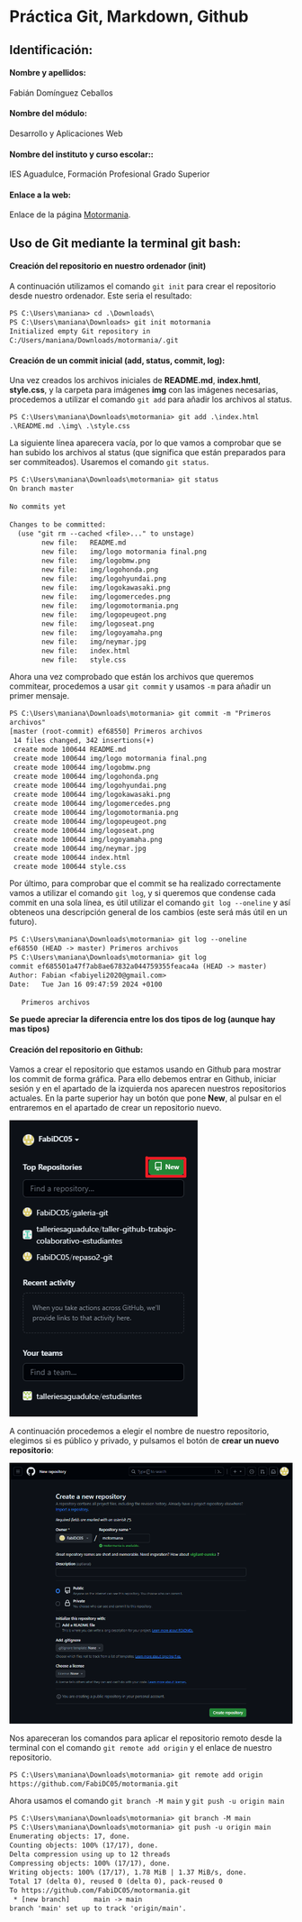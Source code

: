 # Práctica Git, Markdown, Github

## Identificación:

#### Nombre y apellidos:
Fabián Domínguez Ceballos

#### Nombre del módulo:
Desarrollo y Aplicaciones Web

#### Nombre del instituto y curso escolar::
IES Aguadulce, Formación Profesional Grado Superior

#### Enlace a la web:

Enlace de la página [Motormania]().

## Uso de Git mediante la terminal git bash:

#### Creación del repositorio en nuestro ordenador (init)

A continuación utilizamos el comando `git init` para crear el repositorio desde nuestro ordenador. Este seria el resultado:

```
PS C:\Users\maniana> cd .\Downloads\
PS C:\Users\maniana\Downloads> git init motormania
Initialized empty Git repository in C:/Users/maniana/Downloads/motormania/.git
```

#### Creación de un commit inicial (add, status, commit, log):

Una vez creados los archivos iniciales de **README.md**, **index.hmtl**, **style.css**, y la carpeta para imágenes **img** con las imágenes necesarias, procedemos a utilizar el comando `git add` para añadir los archivos al status.

```
PS C:\Users\maniana\Downloads\motormania> git add .\index.html .\README.md .\img\ .\style.css
```

La siguiente línea aparecera vacía, por lo que vamos a comprobar que se han subido los archivos al status (que significa que están preparados para ser commiteados). Usaremos el comando `git status`.

```
PS C:\Users\maniana\Downloads\motormania> git status
On branch master

No commits yet

Changes to be committed:
  (use "git rm --cached <file>..." to unstage)
        new file:   README.md
        new file:   img/logo motormania final.png
        new file:   img/logobmw.png
        new file:   img/logohonda.png
        new file:   img/logohyundai.png
        new file:   img/logokawasaki.png
        new file:   img/logomercedes.png
        new file:   img/logomotormania.png       
        new file:   img/logopeugeot.png
        new file:   img/logoseat.png
        new file:   img/logoyamaha.png
        new file:   img/neymar.jpg
        new file:   index.html
        new file:   style.css
```

Ahora una vez comprobado que están los archivos que queremos commitear, procedemos a usar `git commit` y usamos `-m` para añadir un primer mensaje.

```
PS C:\Users\maniana\Downloads\motormania> git commit -m "Primeros archivos" 
[master (root-commit) ef68550] Primeros archivos
 14 files changed, 342 insertions(+)
 create mode 100644 README.md
 create mode 100644 img/logo motormania final.png
 create mode 100644 img/logobmw.png
 create mode 100644 img/logohonda.png
 create mode 100644 img/logohyundai.png
 create mode 100644 img/logokawasaki.png
 create mode 100644 img/logomercedes.png
 create mode 100644 img/logomotormania.png
 create mode 100644 img/logopeugeot.png
 create mode 100644 img/logoseat.png
 create mode 100644 img/logoyamaha.png
 create mode 100644 img/neymar.jpg
 create mode 100644 index.html
 create mode 100644 style.css
 ```

 Por último, para comprobar que el commit se ha realizado correctamente vamos a utilizar el comando `git log`, y si queremos que condense cada commit en una sola línea, es útil utilizar el comando `git log --oneline` y así obteneos una descripción general de los cambios (este será más útil en un futuro).

 ```
PS C:\Users\maniana\Downloads\motormania> git log --oneline
ef68550 (HEAD -> master) Primeros archivos
PS C:\Users\maniana\Downloads\motormania> git log
commit ef685501a47f7ab8ae67832a044759355feaca4a (HEAD -> master)
Author: Fabian <fabiyeli2020@gmail.com>
Date:   Tue Jan 16 09:47:59 2024 +0100

    Primeros archivos
```

**Se puede apreciar la diferencia entre los dos tipos de log (aunque hay mas tipos)**

#### Creación del repositorio en Github:

Vamos a crear el repositorio que estamos usando en Github para mostrar los commit de forma gráfica. Para ello debemos entrar en Github, iniciar sesión y en el apartado de la izquierda nos aparecen nuestros repositorios actuales. En la parte superior hay un botón que pone **New**, al pulsar en el entraremos en el apartado de crear un repositorio nuevo.

![Ejemplo de texto alternativo](/capturas/crearrepositorio.png)


A continuación procedemos a elegir el nombre de nuestro repositorio, elegimos si es público y privado, y pulsamos el botón de **crear un nuevo repositorio**:

![Segunda captura](/capturas/crearrepositorio2.png)

Nos apareceran los comandos para aplicar el repositorio remoto desde la terminal con el comando `git remote add origin` y el enlace de nuestro repositorio.

```
PS C:\Users\maniana\Downloads\motormania> git remote add origin https://github.com/FabiDC05/motormania.git
```

Ahora usamos el comando `git branch -M main` y `git push -u origin main`

```
PS C:\Users\maniana\Downloads\motormania> git branch -M main
PS C:\Users\maniana\Downloads\motormania> git push -u origin main
Enumerating objects: 17, done.
Counting objects: 100% (17/17), done.
Delta compression using up to 12 threads
Compressing objects: 100% (17/17), done.
Writing objects: 100% (17/17), 1.78 MiB | 1.37 MiB/s, done.
Total 17 (delta 0), reused 0 (delta 0), pack-reused 0
To https://github.com/FabiDC05/motormania.git
 * [new branch]      main -> main
branch 'main' set up to track 'origin/main'.
```